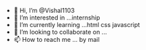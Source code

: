- 👋 Hi, I’m @Vishal1103
- 👀 I’m interested in ...internship
- 🌱 I’m currently learning ...html css javascript
- 💞️ I’m looking to collaborate on ...
- 📫 How to reach me ... by mail


<!---
Vishal1103/Vishal1103 is a ✨ special ✨ repository because its `README.md` (this file) appears on your GitHub profile.
You can click the Preview link to take a look at your changes.
--->
